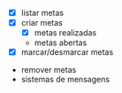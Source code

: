 - [x] listar metas
- [x] criar metas
    - [x] metas realizadas
    - metas abertas
- [x] marcar/desmarcar metas 
- remover metas
- sistemas de mensagens

